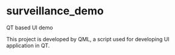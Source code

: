 # surveillance_demo
QT based UI demo

This project is developed by QML, a script used for developing UI application in QT. 
